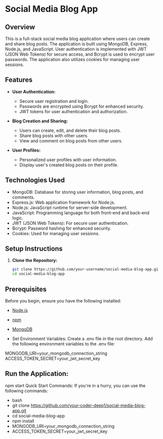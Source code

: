 # Social Media Blog App

## Overview
This is a full-stack social media blog application where users can create and share blog posts. The application is built using MongoDB, Express, Node.js, and JavaScript. User authentication is implemented with JWT (JSON Web Tokens) for secure access, and Bcrypt is used to encrypt user passwords. The application also utilizes cookies for managing user sessions.

## Features
- **User Authentication:**
  - Secure user registration and login.
  - Passwords are encrypted using Bcrypt for enhanced security.
  - JWT tokens for user authentication and authorization.

- **Blog Creation and Sharing:**
  - Users can create, edit, and delete their blog posts.
  - Share blog posts with other users.
  - View and comment on blog posts from other users.

- **User Profiles:**
  - Personalized user profiles with user information.
  - Display user's created blog posts on their profile.

## Technologies Used
- MongoDB: Database for storing user information, blog posts, and comments.
- Express.js: Web application framework for Node.js.
- Node.js: JavaScript runtime for server-side development.
- JavaScript: Programming language for both front-end and back-end logic.
- JWT (JSON Web Tokens): For secure user authentication.
- Bcrypt: Password hashing for enhanced security.
- Cookies: Used for managing user sessions.

## Setup Instructions
1. **Clone the Repository:**
   ```bash
   git clone https://github.com/your-username/social-media-blog-app.git
   cd social-media-blog-app
## Prerequisites
Before you begin, ensure you have the following installed:
- [Node.js](https://nodejs.org/)
- [npm](https://www.npmjs.com/)
- [MongoDB](https://www.mongodb.com/)

- Set Environment Variables:
Create a .env file in the root directory.
Add the following environment variables to the .env file:

MONGODB_URI=your_mongodb_connection_string
ACCESS_TOKEN_SECRET=your_jwt_secret_key

## Run the Application:
npm start
Quick Start Commands:
If you're in a hurry, you can use the following commands:

- bash
- git clone https://github.com/your-coder-deep1/social-media-blog-app.git
- cd social-media-blog-app
- npm install
- MONGODB_URI=your_mongodb_connection_string
- ACCESS_TOKEN_SECRET=your_jwt_secret_key
